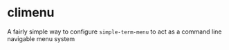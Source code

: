 # climenu
A fairly simple way to configure `simple-term-menu` to act as a command line navigable menu system
